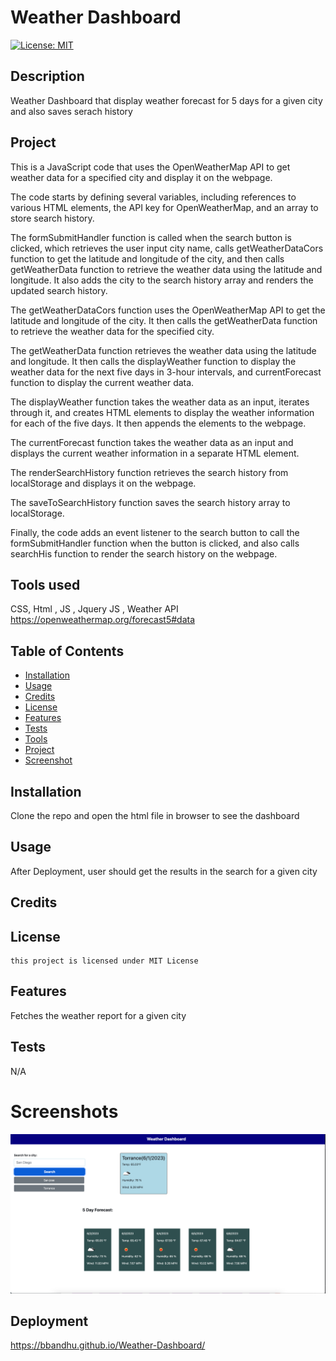
# Weather Dashboard
  [![License: MIT](https://img.shields.io/badge/License-MIT-yellow.svg)](https://opensource.org/licenses/MIT)

## Description
  
  Weather Dashboard that display weather forecast for 5 days for a given city and also saves serach history

## Project 
This is a JavaScript code that uses the OpenWeatherMap API to get weather data for a specified city and display it on the webpage.

The code starts by defining several variables, including references to various HTML elements, the API key for OpenWeatherMap, and an array to store search history.

The formSubmitHandler function is called when the search button is clicked, which retrieves the user input city name, calls getWeatherDataCors function to get the latitude and longitude of the city, and then calls getWeatherData function to retrieve the weather data using the latitude and longitude. It also adds the city to the search history array and renders the updated search history.

The getWeatherDataCors function uses the OpenWeatherMap API to get the latitude and longitude of the city. It then calls the getWeatherData function to retrieve the weather data for the specified city.

The getWeatherData function retrieves the weather data using the latitude and longitude. It then calls the displayWeather function to display the weather data for the next five days in 3-hour intervals, and currentForecast function to display the current weather data.

The displayWeather function takes the weather data as an input, iterates through it, and creates HTML elements to display the weather information for each of the five days. It then appends the elements to the webpage.

The currentForecast function takes the weather data as an input and displays the current weather information in a separate HTML element.

The renderSearchHistory function retrieves the search history from localStorage and displays it on the webpage.

The saveToSearchHistory function saves the search history array to localStorage.

Finally, the code adds an event listener to the search button to call the formSubmitHandler function when the button is clicked, and also calls searchHis function to render the search history on the webpage.

## Tools used
CSS, Html , JS , Jquery
JS , Weather API  https://openweathermap.org/forecast5#data


## Table of Contents
   
  - [Installation](#installation)
  - [Usage](#usage)
  - [Credits](#credits)
  - [License](#license)
  - [Features](#features)
  - [Tests](#tests)
  - [Tools](#tools)
  - [Project](#project)
  - [Screenshot](#screenshot)

  ## Installation

  Clone the repo  and open the html file in browser to see the  dashboard

  ## Usage

  After Deployment, user should get the results in the search for a given city

  ## Credits

  

  ## License 
    this project is licensed under MIT License

  ## Features
   
  Fetches the weather report for a given city

  ## Tests

  N/A

 # Screenshots

![image](https://github.com/bbandhu/Weather-Dashboard/blob/main/Assests/WeatherDashboard.png)

 ## Deployment

https://bbandhu.github.io/Weather-Dashboard/

